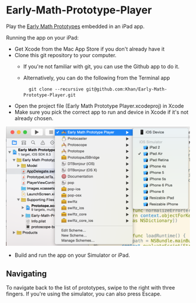 # Early-Math-Prototype-Player
Play the [Early Math Prototypes](https://github.com/Khan/Early-Math-Prototypes) embedded in an iPad app.

Running the app on your iPad:

- Get Xcode from the Mac App Store if you don't already have it
- Clone this git repository to your computer.
    - If you're not familiar with git, you can use the Github app to do it.
    - Alternatively, you can do the following from the Terminal app
            
            git clone --recursive git@github.com:Khan/Early-Math-Prototype-Player.git
- Open the project file (Early Math Prototype Player.xcodeproj) in Xcode
- Make sure you pick the correct app to run and device in Xcode if it's not already chosen.

<img src="scheme@2x.png"/>

- Build and run the app on your Simulator or iPad.

## Navigating

To navigate back to the list of prototypes, swipe to the right with three fingers. If you're using the simulator, you can also press Escape.
